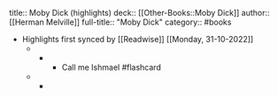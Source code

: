 title:: Moby Dick (highlights)
deck:: [[Other-Books::Moby Dick]]
author:: [[Herman Melville]]
full-title:: "Moby Dick"
category:: #books

- Highlights first synced by [[Readwise]] [[Monday, 31-10-2022]]
	- -
		- Call me Ishmael #flashcard
	- -